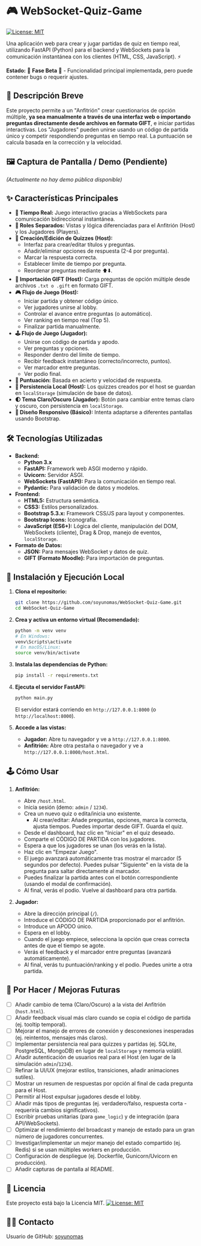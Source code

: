 # 🎮 WebSocket-Quiz-Game

[![License: MIT](https://img.shields.io/badge/License-MIT-yellow.svg)](https://opensource.org/licenses/MIT) <!-- Opcional: Añade licencia si quieres -->

Una aplicación web para crear y jugar partidas de quiz en tiempo real, utilizando FastAPI (Python) para el backend y WebSockets para la comunicación instantánea con los clientes (HTML, CSS, JavaScript). ⚡️

**Estado:** 🚧 **Fase Beta** 🚧 - Funcionalidad principal implementada, pero puede contener bugs o requerir ajustes.

## 📝 Descripción Breve

Este proyecto permite a un "Anfitrión" crear cuestionarios de opción múltiple, **ya sea manualmente a través de una interfaz web o importando preguntas directamente desde archivos en formato GIFT**, e iniciar partidas interactivas. Los "Jugadores" pueden unirse usando un código de partida único y competir respondiendo preguntas en tiempo real. La puntuación se calcula basada en la corrección y la velocidad.

## 🖼️ Captura de Pantalla / Demo (Pendiente)

<!-- TODO: Añadir captura de pantalla cuando esté más pulido -->
<!-- ![Captura de Pantalla del Proyecto](screenshot.png) -->

*(Actualmente no hay demo pública disponible)*

## ✨ Características Principales

*   **🚀 Tiempo Real:** Juego interactivo gracias a WebSockets para comunicación bidireccional instantánea.
*   **👤 Roles Separados:** Vistas y lógica diferenciadas para el Anfitrión (Host) y los Jugadores (Players).
*   **📝 Creación/Edición de Quizzes (Host):**
    *   Interfaz para crear/editar títulos y preguntas.
    *   Añadir/eliminar opciones de respuesta (2-4 por pregunta).
    *   Marcar la respuesta correcta.
    *   Establecer límite de tiempo por pregunta.
    *   Reordenar preguntas mediante ⬆️⬇️.
*   **📄 Importación GIFT (Host):** Carga preguntas de opción múltiple desde archivos `.txt o .gift` en formato GIFT.
*   **🎮 Flujo de Juego (Host):**
    *   Iniciar partida y obtener código único.
    *   Ver jugadores unirse al lobby.
    *   Controlar el avance entre preguntas (o automático).
    *   Ver ranking en tiempo real (Top 5).
    *   Finalizar partida manualmente.
*   **🕹️ Flujo de Juego (Jugador):**
    *   Unirse con código de partida y apodo.
    *   Ver preguntas y opciones.
    *   Responder dentro del límite de tiempo.
    *   Recibir feedback instantáneo (correcto/incorrecto, puntos).
    *   Ver marcador entre preguntas.
    *   Ver podio final.
*   **💯 Puntuación:** Basada en acierto y velocidad de respuesta.
*   **💾 Persistencia Local (Host):** Los quizzes creados por el host se guardan en `localStorage` (simulación de base de datos).
*   **🌓 Tema Claro/Oscuro (Jugador):** Botón para cambiar entre temas claro y oscuro, con persistencia en `localStorage`.
*   **📱 Diseño Responsivo (Básico):** Intenta adaptarse a diferentes pantallas usando Bootstrap.

## 🛠️ Tecnologías Utilizadas

*   **Backend:**
    *   **Python 3.x**
    *   **FastAPI:** Framework web ASGI moderno y rápido.
    *   **Uvicorn:** Servidor ASGI.
    *   **WebSockets (FastAPI):** Para la comunicación en tiempo real.
    *   **Pydantic:** Para validación de datos y modelos.
*   **Frontend:**
    *   **HTML5:** Estructura semántica.
    *   **CSS3:** Estilos personalizados.
    *   **Bootstrap 5.3.x:** Framework CSS/JS para layout y componentes.
    *   **Bootstrap Icons:** Iconografía.
    *   **JavaScript (ES6+):** Lógica del cliente, manipulación del DOM, WebSockets (cliente), Drag & Drop, manejo de eventos, `localStorage`.
*   **Formato de Datos:**
    *   **JSON:** Para mensajes WebSocket y datos de quiz.
    *   **GIFT (Formato Moodle):** Para importación de preguntas.

## 🚀 Instalación y Ejecución Local

1.  **Clona el repositorio:**
    ```bash
    git clone https://github.com/soyunomas/WebSocket-Quiz-Game.git
    cd WebSocket-Quiz-Game
    ```

2.  **Crea y activa un entorno virtual (Recomendado):**
    ```bash
    python -m venv venv
    # En Windows:
    venv\Scripts\activate
    # En macOS/Linux:
    source venv/bin/activate
    ```

3.  **Instala las dependencias de Python:**
    ```bash
    pip install -r requirements.txt
    ```

4.  **Ejecuta el servidor FastAPI:**
    ```bash
    python main.py
    ```
    El servidor estará corriendo en `http://127.0.0.1:8000` (o `http://localhost:8000`).

5.  **Accede a las vistas:**
    *   **Jugador:** Abre tu navegador y ve a `http://127.0.0.1:8000`.
    *   **Anfitrión:** Abre otra pestaña o navegador y ve a `http://127.0.0.1:8000/host.html`.

## 🕹️ Cómo Usar

1.  **Anfitrión:**
    *   Abre `/host.html`.
    *   Inicia sesión (demo: `admin` / `1234`).
    *   Crea un nuevo quiz o edita/inicia uno existente.
        *   Al crear/editar: Añade preguntas, opciones, marca la correcta, ajusta tiempos. Puedes importar desde GIFT. Guarda el quiz.
    *   Desde el dashboard, haz clic en "Iniciar" en el quiz deseado.
    *   Comparte el CÓDIGO DE PARTIDA con los jugadores.
    *   Espera a que los jugadores se unan (los verás en la lista).
    *   Haz clic en "Empezar Juego".
    *   El juego avanzará automáticamente tras mostrar el marcador (5 segundos por defecto). Puedes pulsar "Siguiente" en la vista de la pregunta para saltar directamente al marcador.
    *   Puedes finalizar la partida antes con el botón correspondiente (usando el modal de confirmación).
    *   Al final, verás el podio. Vuelve al dashboard para otra partida.

2.  **Jugador:**
    *   Abre la dirección principal (`/`).
    *   Introduce el CÓDIGO DE PARTIDA proporcionado por el anfitrión.
    *   Introduce un APODO único.
    *   Espera en el lobby.
    *   Cuando el juego empiece, selecciona la opción que creas correcta antes de que el tiempo se agote.
    *   Verás el feedback y el marcador entre preguntas (avanzará automáticamente).
    *   Al final, verás tu puntuación/ranking y el podio. Puedes unirte a otra partida.

## 🚧 Por Hacer / Mejoras Futuras

-   [ ] Añadir cambio de tema (Claro/Oscuro) a la vista del Anfitrión (`host.html`).
-   [ ] Añadir feedback visual más claro cuando se copia el código de partida (ej. tooltip temporal).
-   [ ] Mejorar el manejo de errores de conexión y desconexiones inesperadas (ej. reintentos, mensajes más claros).
-   [ ] Implementar persistencia real para quizzes y partidas (ej. SQLite, PostgreSQL, MongoDB) en lugar de `localStorage` y memoria volátil.
-   [ ] Añadir autenticación de usuarios real para el Host (en lugar de la simulación `admin`/`1234`).
-   [ ] Refinar la UI/UX (mejorar estilos, transiciones, añadir animaciones sutiles).
-   [ ] Mostrar un resumen de respuestas por opción al final de cada pregunta para el Host.
-   [ ] Permitir al Host expulsar jugadores desde el lobby.
-   [ ] Añadir más tipos de preguntas (ej. verdadero/falso, respuesta corta - requeriría cambios significativos).
-   [ ] Escribir pruebas unitarias (para `game_logic`) y de integración (para API/WebSockets).
-   [ ] Optimizar el rendimiento del broadcast y manejo de estado para un gran número de jugadores concurrentes.
-   [ ] Investigar/implementar un mejor manejo del estado compartido (ej. Redis) si se usan múltiples workers en producción.
-   [ ] Configuración de despliegue (ej. Dockerfile, Gunicorn/Uvicorn en producción).
-   [ ] Añadir capturas de pantalla al README.

## 📄 Licencia

Este proyecto está bajo la Licencia MIT.
[![License: MIT](https://img.shields.io/badge/License-MIT-yellow.svg)](https://opensource.org/licenses/MIT)

## 🧑‍💻 Contacto

Usuario de GitHub: [soyunomas](https://github.com/soyunomas)
